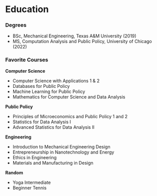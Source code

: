 # Education
### Degrees
* BSc, Mechanical Engineering, Texas A&M University (2019)
* MS, Computation Analysis and Public Policy, University of Chicago (2022)

### Favorite Courses

**Computer Science**
- Computer Science with Applications 1 & 2
- Databases for Public Policy 
- Machine Learning for Public Policy 
- Mathematics for Computer Science and Data Analysis 

**Public Policy**
- Principles of Microeconomics and Public Policy 1 and 2
- Statistics for Data Analysis I
- Advanced Statistics for Data Analysis II

**Engineering**
- Introduction to Mechanical Engineering Design
- Entrepreneurship in Nanotechnology and Energy
- Ethics in Engineering
- Materials and Manufacturing in Design

**Random**
- Yoga Intermediate
- Beginner Tennis